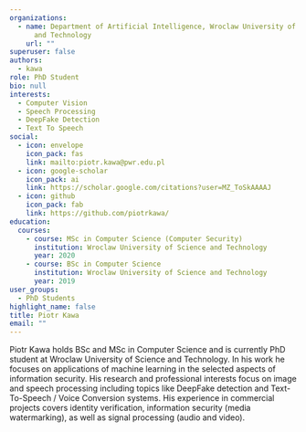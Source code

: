 ```yaml
---
organizations:
  - name: Department of Artificial Intelligence, Wroclaw University of Science
      and Technology
    url: ""
superuser: false
authors:
  - kawa
role: PhD Student
bio: null
interests:
  - Computer Vision
  - Speech Processing
  - DeepFake Detection
  - Text To Speech
social:
  - icon: envelope
    icon_pack: fas
    link: mailto:piotr.kawa@pwr.edu.pl
  - icon: google-scholar
    icon_pack: ai
    link: https://scholar.google.com/citations?user=MZ_ToSkAAAAJ
  - icon: github
    icon_pack: fab
    link: https://github.com/piotrkawa/
education:
  courses:
    - course: MSc in Computer Science (Computer Security)
      institution: Wroclaw University of Science and Technology
      year: 2020
    - course: BSc in Computer Science
      institution: Wroclaw University of Science and Technology
      year: 2019
user_groups:
  - PhD Students
highlight_name: false
title: Piotr Kawa
email: ""
---
```

Piotr Kawa holds BSc and MSc in Computer Science and is currently PhD student at Wroclaw University of Science and Technology. In his work he focuses on applications of machine learning in the selected aspects of information security. His research and professional interests focus on image and speech processing including topics like DeepFake detection and Text-To-Speech / Voice Conversion systems. His experience in commercial projects covers identity verification, information security (media watermarking), as well as signal processing (audio and video).
